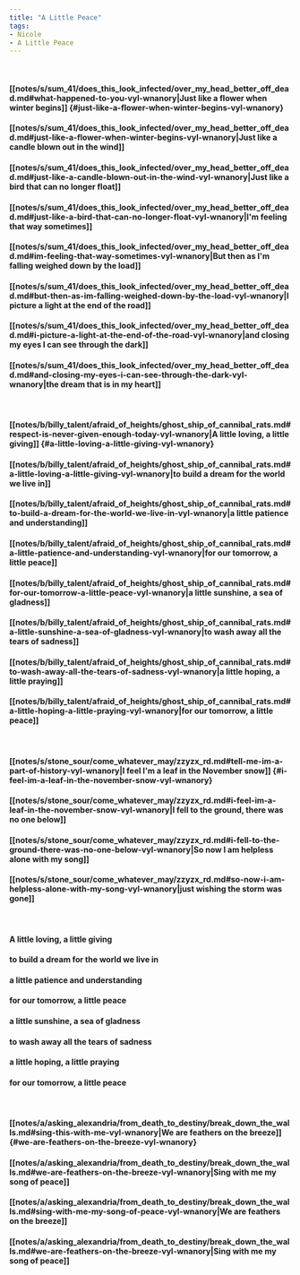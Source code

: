 ```yaml
---
title: "A Little Peace"
tags:
- Nicole
- A Little Peace
---
```

&nbsp;
#### [[notes/s/sum_41/does_this_look_infected/over_my_head_better_off_dead.md#what-happened-to-you-vyl-wnanory|Just like a flower when winter begins]] {#just-like-a-flower-when-winter-begins-vyl-wnanory}
#### [[notes/s/sum_41/does_this_look_infected/over_my_head_better_off_dead.md#just-like-a-flower-when-winter-begins-vyl-wnanory|Just like a candle blown out in the wind]]
#### [[notes/s/sum_41/does_this_look_infected/over_my_head_better_off_dead.md#just-like-a-candle-blown-out-in-the-wind-vyl-wnanory|Just like a bird that can no longer float]]
#### [[notes/s/sum_41/does_this_look_infected/over_my_head_better_off_dead.md#just-like-a-bird-that-can-no-longer-float-vyl-wnanory|I'm feeling that way sometimes]]
#### [[notes/s/sum_41/does_this_look_infected/over_my_head_better_off_dead.md#im-feeling-that-way-sometimes-vyl-wnanory|But then as I'm falling weighed down by the load]]
#### [[notes/s/sum_41/does_this_look_infected/over_my_head_better_off_dead.md#but-then-as-im-falling-weighed-down-by-the-load-vyl-wnanory|I picture a light at the end of the road]]
#### [[notes/s/sum_41/does_this_look_infected/over_my_head_better_off_dead.md#i-picture-a-light-at-the-end-of-the-road-vyl-wnanory|and closing my eyes I can see through the dark]]
#### [[notes/s/sum_41/does_this_look_infected/over_my_head_better_off_dead.md#and-closing-my-eyes-i-can-see-through-the-dark-vyl-wnanory|the dream that is in my heart]]
&nbsp;
#### [[notes/b/billy_talent/afraid_of_heights/ghost_ship_of_cannibal_rats.md#respect-is-never-given-enough-today-vyl-wnanory|A little loving, a little giving]] {#a-little-loving-a-little-giving-vyl-wnanory}
#### [[notes/b/billy_talent/afraid_of_heights/ghost_ship_of_cannibal_rats.md#a-little-loving-a-little-giving-vyl-wnanory|to build a dream for the world we live in]]
#### [[notes/b/billy_talent/afraid_of_heights/ghost_ship_of_cannibal_rats.md#to-build-a-dream-for-the-world-we-live-in-vyl-wnanory|a little patience and understanding]]
#### [[notes/b/billy_talent/afraid_of_heights/ghost_ship_of_cannibal_rats.md#a-little-patience-and-understanding-vyl-wnanory|for our tomorrow, a little peace]]
#### [[notes/b/billy_talent/afraid_of_heights/ghost_ship_of_cannibal_rats.md#for-our-tomorrow-a-little-peace-vyl-wnanory|a little sunshine, a sea of gladness]]
#### [[notes/b/billy_talent/afraid_of_heights/ghost_ship_of_cannibal_rats.md#a-little-sunshine-a-sea-of-gladness-vyl-wnanory|to wash away all the tears of sadness]]
#### [[notes/b/billy_talent/afraid_of_heights/ghost_ship_of_cannibal_rats.md#to-wash-away-all-the-tears-of-sadness-vyl-wnanory|a little hoping, a little praying]]
#### [[notes/b/billy_talent/afraid_of_heights/ghost_ship_of_cannibal_rats.md#a-little-hoping-a-little-praying-vyl-wnanory|for our tomorrow, a little peace]]
&nbsp;
#### [[notes/s/stone_sour/come_whatever_may/zzyzx_rd.md#tell-me-im-a-part-of-history-vyl-wnanory|I feel I'm a leaf in the November snow]] {#i-feel-im-a-leaf-in-the-november-snow-vyl-wnanory}
#### [[notes/s/stone_sour/come_whatever_may/zzyzx_rd.md#i-feel-im-a-leaf-in-the-november-snow-vyl-wnanory|I fell to the ground, there was no one below]]
#### [[notes/s/stone_sour/come_whatever_may/zzyzx_rd.md#i-fell-to-the-ground-there-was-no-one-below-vyl-wnanory|So now I am helpless alone with my song]]
#### [[notes/s/stone_sour/come_whatever_may/zzyzx_rd.md#so-now-i-am-helpless-alone-with-my-song-vyl-wnanory|just wishing the storm was gone]]
&nbsp;
#### A little loving, a little giving
#### to build a dream for the world we live in
#### a little patience and understanding
#### for our tomorrow, a little peace
#### a little sunshine, a sea of gladness
#### to wash away all the tears of sadness
#### a little hoping, a little praying
#### for our tomorrow, a little peace
&nbsp;
#### [[notes/a/asking_alexandria/from_death_to_destiny/break_down_the_walls.md#sing-this-with-me-vyl-wnanory|We are feathers on the breeze]] {#we-are-feathers-on-the-breeze-vyl-wnanory}
#### [[notes/a/asking_alexandria/from_death_to_destiny/break_down_the_walls.md#we-are-feathers-on-the-breeze-vyl-wnanory|Sing with me my song of peace]]
#### [[notes/a/asking_alexandria/from_death_to_destiny/break_down_the_walls.md#sing-with-me-my-song-of-peace-vyl-wnanory|We are feathers on the breeze]]
#### [[notes/a/asking_alexandria/from_death_to_destiny/break_down_the_walls.md#we-are-feathers-on-the-breeze-vyl-wnanory|Sing with me my song of peace]]
